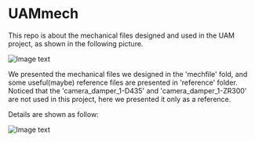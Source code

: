 # UAMmech
This repo is about the mechanical files designed and used in the UAM project, as shown in the following picture.


![Image text](https://github.com/eleboss/UAMmech/blob/master/uam.jpg)


We presented the mechanical files we designed in the 'mechfile' fold, and some useful(maybe) reference files are presented in 'reference' folder. Noticed that the 'camera_damper_1-D435' and 'camera_damper_1-ZR300' are not used in this project, here we presented it only as a reference.


Details are shown as follow:

![Image text](https://github.com/eleboss/UAMmech/blob/master/uam.jpg)
